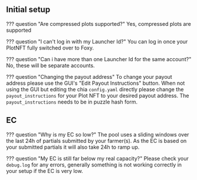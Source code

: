 ## Initial setup

??? question "Are compressed plots supported?"
    Yes, compressed plots are supported

??? question "I can't log in with my Launcher Id?"
    You can log in once your PlotNFT fully switched over to Foxy.

??? question "Can i have more than one Launcher Id for the same account?"
    No, these will be separate accounts.

??? question "Changing the payout address"
    To change your payout address please use the GUI's "Edit Payout Instructions" button. When not using the GUI but editing the chia `config.yaml` directly please change the `payout_instructions` for your Plot NFT to your desired payout address. The `payout_instructions` needs to be in puzzle hash form.

## EC

??? question "Why is my EC so low?"
    The pool uses a sliding windows over the last 24h of partials submitted by your farmer(s). As the EC is based on your submitted partials it will also take 24h to ramp up.

??? question "My EC is still far below my real capacity?"
    Please check your `debug.log` for any errors, generally something is not working correctly in your setup if the EC is very low.
